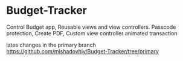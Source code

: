 # Budget-Tracker
Control Budget app, Reusable views and view controllers. Passcode protection, Create PDF, Custom view controller animated transaction


lates changes in the primary branch https://github.com/mishadovhiy/Budget-Tracker/tree/primary
